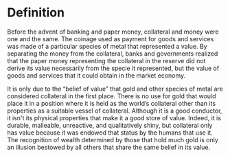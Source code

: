 # Definition

Before the advent of banking and paper money, collateral and money were one and the same. The coinage used as payment for goods and services was made of a particular species of metal that represented a value. By separating the money from the collateral, banks and governments realized that the paper money representing the collateral in the reserve did not derive its value necessarily from the specie it represented, but the value of goods and services that it could obtain in the market economy.&#x20;

It is only due to the “belief of value” that gold and other species of metal are considered collateral in the first place. There is no use for gold that would place it in a position where it is held as the world’s collateral other than its properties as a suitable vessel of collateral. Although it is a good conductor, it isn't its physical properties that make it a good store of value. Indeed, it is durable, malleable, unreactive, and qualitatively shiny, but collateral only has value because it was endowed that status by the humans that use it. The recognition of wealth determined by those that hold much gold is only an illusion bestowed by all others that share the same belief in its value.
